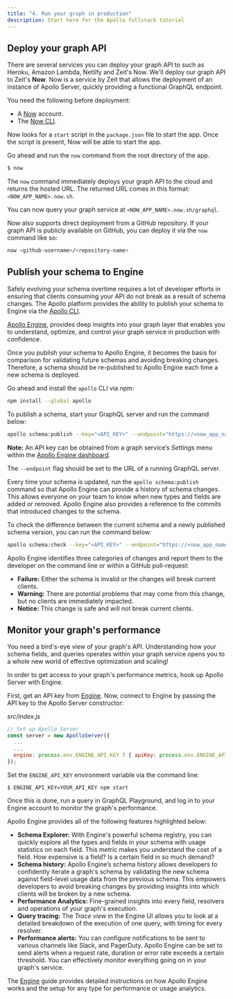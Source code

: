 ```yaml
---
title: "4. Run your graph in production"
description: Start here for the Apollo fullstack tutorial
---
```


<h2 id="deploy">Deploy your graph API</h2>

There are several services you can deploy your graph API to such as Heroku, Amazon Lambda, Netlify and Zeit's Now.  We'll deploy our graph API to Zeit's **Now**. Now is a service by Zeit that allows the deployment of an instance of Apollo Server, quickly providing a functional GraphQL endpoint.

You need the following before deployment:

* A [Now](https://zeit.co/now) account.
* The [Now CLI](https://zeit.co/download#now-cli).

Now looks for a `start` script in the `package.json` file to start the app. Once the script is present, Now will be able to start the app.

Go ahead and run the `now` command from the root directory of the app.

```bash
$ now
```

The `now` command immediately deploys your graph API to the cloud and returns the hosted URL. The returned URL comes in this format: `<NOW_APP_NAME>.now.sh`.

You can now query your graph service at `<NOW_APP_NAME>.now.sh/graphql`.

Now also supports direct deployment from a GitHub repository. If your graph API is publicly available on GitHub, you can deploy it via the `now` command like so:

```bash
now <github-username>/<repository-name>
```

<h2 id="publish-schema">Publish your schema to Engine</h2>

Safely evolving your schema overtime requires a lot of developer efforts in ensuring that clients consuming your API do not break as a result of schema changes. The Apollo platform provides the ability to publish your schema to Engine via the [Apollo CLI](https://npm.im/apollo).

[Apollo Engine](https://engine.apollographql.com), provides deep insights into your graph layer that enables you to understand, optimize, and control your graph service in production with confidence.

Once you publish your schema to Apollo Engine, it becomes the basis for comparison for validating future schemas and avoiding breaking changes. Therefore, a schema should be re-published to Apollo Engine each time a new schema is deployed.

Go ahead and install the `apollo` CLI via npm:

```bash
npm install --global apollo
```

To publish a schema, start your GraphQL server and run the command below:

```bash
apollo schema:publish --key="<API_KEY>" --endpoint="https://<now_app_name>.now.sh/graphql"
```

**Note:** An API key can be obtained from a graph service’s _Settings_ menu within the [Apollo Engine dashboard](https://engine.apollographql.com).

The `--endpoint` flag should be set to the URL of a running GraphQL server.

Every time your schema is updated, run the `apollo schema:publish` command so that Apollo Engine can provide a history of schema changes. This allows everyone on your team to know when new types and fields are added or removed. Apollo Engine also provides a reference to the commits that introduced changes to the schema.

To check the difference between the current schema and a newly published schema version, you can run the command below:

```bash
apollo schema:check --key="<API_KEY>" --endpoint="https://<now_app_name>.now.sh/graphql"
```

Apollo Engine identifies three categories of changes and report them to the developer on the command line or within a GitHub pull-request:

* **Failure:** Either the schema is invalid or the changes will break current clients.
* **Warning:** There are potential problems that may come from this change, but no clients are immediately impacted.
* **Notice:** This change is safe and will not break current clients.

<h2 id="monitoring">Monitor your graph's performance</h2>

You need a bird's-eye view of your graph's API. Understanding how your schema fields, and queries operates within your graph service opens you to a whole new world of effective optimization and scaling!

In order to get access to your graph's performance metrics, hook up Apollo Server with Engine.

First, get an API key from [Engine](https://engine.apollographql.com). Now, connect to Engine by passing the API key to the Apollo Server constructor:

_src/index.js_

```js
// Set up Apollo Server
const server = new ApolloServer({
  ...
  ...
  engine: process.env.ENGINE_API_KEY ? { apiKey: process.env.ENGINE_API_KEY } : undefined,
});
```

Set the `ENGINE_API_KEY` environment variable via the command line:

```bash
$ ENGINE_API_KEY=YOUR_API_KEY npm start
```

Once this is done, run a query in GraphQL Playground, and log in to your Engine account to monitor the graph's performance.

Apollo Engine provides all of the following features highlighted below:

* **Schema Explorer:** With Engine's powerful schema registry, you can quickly explore all the types and fields in your schema with usage statistics on each field. This metric makes you understand the cost of a field. How expensive is a field? Is a certain field in so much demand?
* **Schema history:** Apollo Engine’s schema history allows developers to confidently iterate a graph's schema by validating the new schema against field-level usage data from the previous schema. This empowers developers to avoid breaking changes by providing insights into which clients will be broken by a new schema.
* **Performance Analytics:** Fine-grained insights into every field, resolvers and operations of your graph's execution.
* **Query tracing:**  The _Trace view_ in the Engine UI allows you to look at a detailed breakdown of the execution of one query, with timing for every resolver.
* **Performance alerts:** You can configure notifications to be sent to various channels like Slack, and PagerDuty. Apollo Engine can be set to send alerts when a request rate, duration or error rate exceeds a certain threshold. You can effectively monitor everything going on in your graph's service.

The [Engine](https://www.apollographql.com/docs/engine/) guide provides detailed instructions on how Apollo Engine works and the setup for any type for performance or usage analytics.